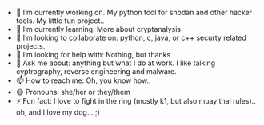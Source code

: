 - 🔭 I’m currently working on. My python tool for shodan and other hacker tools. My little fun project..
- 🌱 I’m currently learning: More about cryptanalysis
- 👯 I’m looking to collaborate on: python, c, java, or c++ securty related projects.
- 🤔 I’m looking for help with: Nothing, but thanks
- 💬 Ask me about: anything but what I do at work.  I like talking cyptrography, reverse engineering and malware. 
- 📫 How to reach me: Oh, you know how..
- 😄 Pronouns: she/her or they/them
- ⚡ Fun fact: I love to fight in the ring (mostly k1, but also muay thai rules).. oh, and I love my dog... ;)

<!--
**skraynick/skraynick** is a ✨ _special_ ✨ repository because its `README.md` (this file) appears on your GitHub profile.

Here are some ideas to get you started:

- 🔭 I’m currently working on ...
- 🌱 I’m currently learning ...
- 👯 I’m looking to collaborate on ...
- 🤔 I’m looking for help with ...
- 💬 Ask me about ...
- 📫 How to reach me: ...
- 😄 Pronouns: ...
- ⚡ Fun fact: ...
-->
